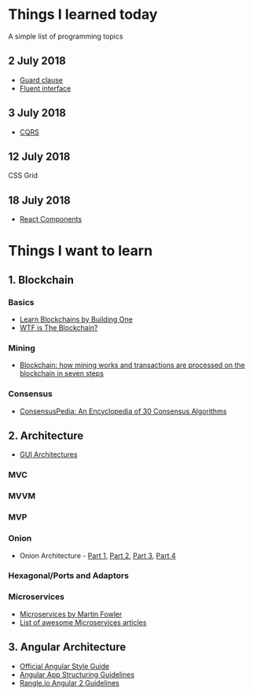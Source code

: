 # Things I learned today
A simple list of programming topics

## 2 July 2018
* [Guard clause](guard-clause.md)
* [Fluent interface](fluent-interface.md)

## 3 July 2018
* [CQRS](cqrs.md)

## 12 July 2018
CSS Grid

## 18 July 2018
* [React Components](react/react-component.md)


# Things I want to learn
## 1. Blockchain
### Basics
* [Learn Blockchains by Building One](https://hackernoon.com/learn-blockchains-by-building-one-117428612f46)
* [WTF is The Blockchain?](https://hackernoon.com/wtf-is-the-blockchain-1da89ba19348)
### Mining
* [Blockchain: how mining works and transactions are processed on the blockchain in seven steps](https://medium.com/coinmonks/how-a-miner-adds-transactions-to-the-blockchain-in-seven-steps-856053271476)

### Consensus
* [ConsensusPedia: An Encyclopedia of 30 Consensus Algorithms](https://hackernoon.com/consensuspedia-an-encyclopedia-of-29-consensus-algorithms-e9c4b4b7d08f)


## 2. Architecture
* [GUI Architectures](https://www.martinfowler.com/eaaDev/uiArchs.html)
### MVC
### MVVM
### MVP
### Onion
* Onion Architecture - [Part 1](http://jeffreypalermo.com/blog/the-onion-architecture-part-1/), [Part 2](http://jeffreypalermo.com/blog/the-onion-architecture-part-2/), [Part 3](http://jeffreypalermo.com/blog/the-onion-architecture-part-3/), [Part 4](https://jeffreypalermo.com/2013/08/onion-architecture-part-4-after-four-years/)
### Hexagonal/Ports and Adaptors
### Microservices
* [Microservices by Martin Fowler](https://martinfowler.com/articles/microservices.html)
* [List of awesome Microservices articles](https://github.com/mfornos/awesome-microservices)

## 3. Angular Architecture
* [Official Angular Style Guide](https://angular.io/guide/styleguide)
* [Angular App Structuring Guidelines](https://johnpapa.net/angular-app-structuring-guidelines/)
* [Rangle.io Angular 2 Guidelines](https://github.com/rangle/angular2-guidelines)
